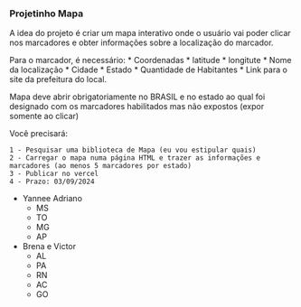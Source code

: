 ### Projetinho Mapa

A idea do projeto é criar um mapa interativo onde o usuário vai poder clicar nos marcadores e obter informações sobre a localização do marcador.

Para o marcador, é necessário:
    * Coordenadas
        * latitude 
        * longitute
    * Nome da localização
    * Cidade
    * Estado
    * Quantidade de Habitantes
    * Link para o site da prefeitura do local.

Mapa deve abrir obrigatoriamente no BRASIL e no estado ao qual foi designado com os marcadores habilitados mas não expostos (expor somente ao clicar)

Você precisará:

    1 - Pesquisar uma biblioteca de Mapa (eu vou estipular quais)
    2 - Carregar o mapa numa página HTML e trazer as informações e marcadores (ao menos 5 marcadores por estado)
    3 - Publicar no vercel
    4 - Prazo: 03/09/2024

* Yannee Adriano
    * MS
    * TO
    * MG
    * AP
* Brena e Victor
    * AL
    * PA
    * RN
    * AC
    * GO
